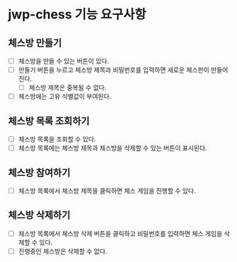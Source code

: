 # jwp-chess 기능 요구사항 

## 체스방 만들기
- [ ] 체스방을 만들 수 있는 버튼이 있다.
- [ ] 만들기 버튼을 누르고 체스방 제목과 비밀번호를 입력하면 새로운 체스판이 만들어진다.
  - [ ] 체스방 제목은 중복될 수 없다.
- [ ] 체스방에는 고유 식별값이 부여된다.

## 체스방 목록 조회하기
- [ ] 체스방 목록을 조회할 수 있다.
- [ ] 체스방 목록에는 체스방 제목과 체스방을 삭제할 수 있는 버튼이 표시된다.

## 체스방 참여하기
- [ ] 체스방 목록에서 체스방 제목을 클릭하면 체스 게임을 진행할 수 있다.

## 체스방 삭제하기
- [ ] 체스방 목록에서 체스방 삭제 버튼을 클릭하고 비밀번호를 입력하면 체스 게임을 삭제할 수 있다.
- [ ] 진행중인 체스방은 삭제할 수 없다.